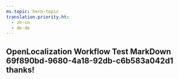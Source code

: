 ```yaml
---
ms.topic: hero-topic
translation.priority.ht: 
  - zh-cn
  - de-de
---
```

## OpenLocalization Workflow Test MarkDown 69f890bd-9680-4a18-92db-c6b583a042d1 thanks!
